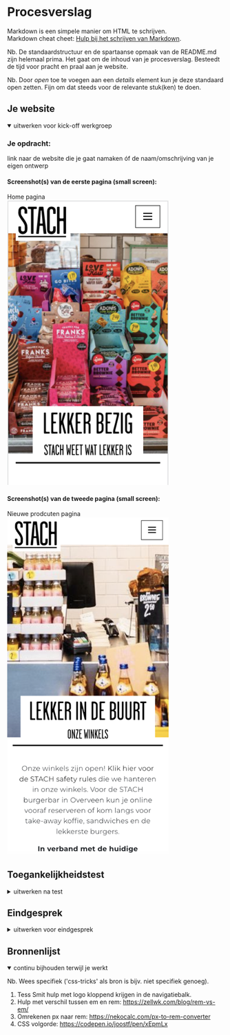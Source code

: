 # Procesverslag
Markdown is een simpele manier om HTML te schrijven.  
Markdown cheat cheet: [Hulp bij het schrijven van Markdown](https://github.com/adam-p/markdown-here/wiki/Markdown-Cheatsheet).

Nb. De standaardstructuur en de spartaanse opmaak van de README.md zijn helemaal prima. Het gaat om de inhoud van je procesverslag. Besteedt de tijd voor pracht en praal aan je website.

Nb. Door *open* toe te voegen aan een *details* element kun je deze standaard open zetten. Fijn om dat steeds voor de relevante stuk(ken) te doen.


## Je website

<details open>
<summary>uitwerken voor kick-off werkgroep</summary>

### Je opdracht:
link naar de website die je gaat namaken óf de naam/omschrijving van je eigen ontwerp

#### Screenshot(s) van de eerste pagina (small screen): 
Home pagina  
<img src="images/stach-home.png" width="375px" alt="Home mobiel">

#### Screenshot(s) van de tweede pagina (small screen):
Nieuwe prodcuten pagina  
<img src="images/stach-winkels.png" width="375px" alt="Nieuwe producten mobiel">
 
</details>

## Toegankelijkheidstest

<details>
<summary>uitwerken na test</summary>

### Bevindingen
Lijst met je bevindingen die in de test naar voren kwamen:

#### Titel eerste bevinding
Hier korte omschrijving (met indien nodig een afbeelding)

Hier een omschrijving van hoe het opgelost kan worden (met indien nodig een afbeelding)


#### Titel tweede bevinding. 
Hier korte omschrijving (met indien nodig een afbeelding)

Hier een omschrijving van hoe het opgelost kan worden (met indien nodig een afbeelding)


#### Titel volgende bevinding. 
Hier korte omschrijving (met indien nodig een afbeelding)

Hier een omschrijving van hoe het opgelost kan worden (met indien nodig een afbeelding)


#### Titel nog een bevinding. 
Hier korte omschrijving (met indien nodig een afbeelding)

Hier een omschrijving van hoe het opgelost kan worden (met indien nodig een afbeelding)

</details>

## Eindgesprek

<details>
<summary>uitwerken voor eindgesprek</summary>

### Stand van zaken
hier dit ging goed & dit was lastig (neem ook screenshots op van delen van je website en code)

### Screenshot(s)

hier screenshot(s) van je eindresultaat

</details>

## Bronnenlijst

<details open>
<summary>continu bijhouden terwijl je werkt</summary>

Nb. Wees specifiek ('css-tricks' als bron is bijv. niet specifiek genoeg).

1. Tess Smit hulp met logo kloppend krijgen in de navigatiebalk.
2. Hulp met verschil tussen em en rem: https://zellwk.com/blog/rem-vs-em/
3. Omrekenen px naar rem: https://nekocalc.com/px-to-rem-converter
4. CSS volgorde: https://codepen.io/joostf/pen/xEpmLx

</details>
